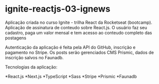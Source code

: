 # ignite-reactjs-03-ignews

Aplicação criada no curso Ignite - trilha React da Rocketseat (bootcamp). Aplicação de assinatura de conteudo sobre React.js. O usuário faz seu cadastro, paga um valor mensal e tem acesso ao conteudo completo das postagens

Autenticação da aplicação é feita pela API do GitHub, inscrição e pagamento no Stripe. Os posts serão gerenciados CMS Prismic,  dados de inscrição salvos no Faunadb.

Tecnologias da aplicação:

*React.js
*Next.js
*TypeScript
*Sass
*Stripe
*Prismic
*Faunadb
